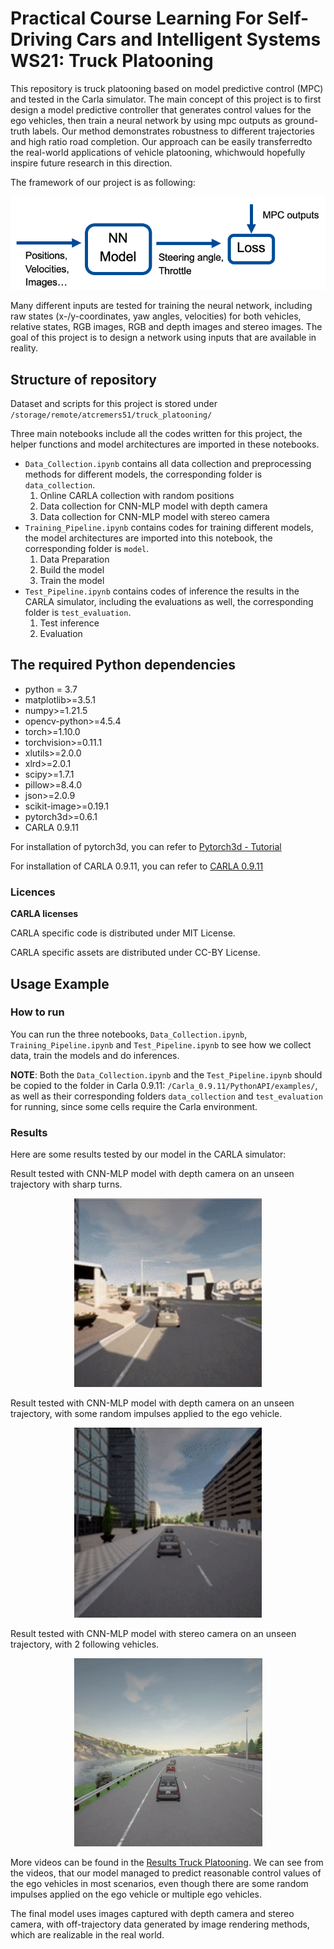 # Practical Course Learning For Self-Driving Cars and Intelligent Systems WS21: Truck Platooning
This repository is truck platooning based on model predictive control (MPC) and tested in the Carla simulator. The main concept of this project is to first design a model predictive controller that generates control values for the ego vehicles, then train a neural network by using mpc outputs as ground-truth labels. Our method demonstrates robustness to different trajectories and high ratio road  completion. Our approach can be easily transferredto the real-world applications of vehicle platooning, whichwould hopefully inspire future research in this direction.

The framework of our project is as following:

![image](./images/Framework.png)

Many different inputs are tested for training the neural network, including raw states (x-/y-coordinates, yaw angles, velocities) for both vehicles, relative states, RGB images, RGB and depth images and stereo images. The goal of this project is to design a network using inputs that are available in reality.

## Structure of repository

Dataset and scripts for this project is stored under `/storage/remote/atcremers51/truck_platooning/`

Three main notebooks include all the codes written for this project, the helper functions and model architectures are imported in these notebooks.
- `Data_Collection.ipynb` contains all data collection and preprocessing methods for different models, the corresponding folder is `data_collection`.
  1. Online CARLA collection with random positions
  2. Data collection for CNN-MLP model with depth camera
  3. Data collection for CNN-MLP model with stereo camera
- `Training_Pipeline.ipynb` contains codes for training different models, the model architectures are imported into this notebook, the corresponding folder is `model`.
  1. Data Preparation
  2. Build the model
  3. Train the model
- `Test_Pipeline.ipynb` contains codes of inference the results in the CARLA simulator, including the evaluations as well, the corresponding folder is `test_evaluation`.
  1. Test inference
  2. Evaluation


## The required Python dependencies

- python = 3.7
- matplotlib>=3.5.1  
- numpy>=1.21.5
- opencv-python>=4.5.4
- torch>=1.10.0
- torchvision>=0.11.1
- xlutils>=2.0.0
- xlrd>=2.0.1
- scipy>=1.7.1
- pillow>=8.4.0
- json>=2.0.9
- scikit-image>=0.19.1
- pytorch3d>=0.6.1
- CARLA 0.9.11

For installation of pytorch3d, you can refer to [Pytorch3d - Tutorial](https://pytorch3d.org/tutorials/bundle_adjustment)

For installation of CARLA 0.9.11, you can refer to [CARLA 0.9.11](https://github.com/carla-simulator/carla#building-carla)

### Licences
**CARLA licenses**

CARLA specific code is distributed under MIT License.

CARLA specific assets are distributed under CC-BY License.

## Usage Example
### How to run
You can run the three notebooks, `Data_Collection.ipynb`, `Training_Pipeline.ipynb` and `Test_Pipeline.ipynb` to see how we collect data, train the models and do inferences. 

**NOTE**: Both the `Data_Collection.ipynb` and the `Test_Pipeline.ipynb` should be copied to the folder in Carla 0.9.11: `/Carla_0.9.11/PythonAPI/examples/`, as well as their corresponding folders `data_collection` and `test_evaluation` for running, since some cells require the Carla environment.



### Results
Here are some results tested by our model in the CARLA simulator:

Result tested with CNN-MLP model with depth camera on an unseen trajectory with sharp turns.

<div align="center"><img src=./images/depth_sharp_turn.gif width=" 300 "></div>

Result tested with CNN-MLP model with depth camera on an unseen trajectory, with some random impulses applied to the ego vehicle.

<div align="center"><img src=./images/depth_impulses.gif width=" 300 "></div>

Result tested with CNN-MLP model with stereo camera on an unseen trajectory, with 2 following vehicles.

<div align="center"><img src=./images/stereo_2ego.gif width="  "></div>


More videos can be found in the [Results Truck Platooning](https://syncandshare.lrz.de/getlink/fiFyLGH5PvnfGPKorSXtX8x7/Final%20Result%20Truck%20Platooning). We can see from the videos, that our model managed to predict reasonable control values of the ego vehicles in most scenarios, even though there are some random impulses applied on the ego vehicle or multiple ego vehicles.

The final model uses images captured with depth camera and stereo camera, with off-trajectory data generated by image rendering methods, which are realizable in the real world.

